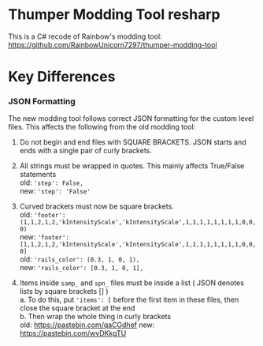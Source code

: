 # Thumper Modding Tool resharp

This is a C# recode of Rainbow's modding tool: https://github.com/RainbowUnicorn7297/thumper-modding-tool

# Key Differences
### JSON Formatting
The new modding tool follows correct JSON formatting for the custom level files. This affects the following from the old modding tool:  
1. Do not begin and end files with SQUARE BRACKETS. JSON starts and ends with a single pair of curly brackets.  

2. All strings must be wrapped in quotes. This mainly affects True/False statements  
old: `'step': False,`  
new: `'step': 'False'`

3. Curved brackets must now be square brackets.  
old: `'footer': (1,1,2,1,2,'kIntensityScale','kIntensityScale',1,1,1,1,1,1,1,1,0,0,0)`  
new: `'footer': [1,1,2,1,2,'kIntensityScale','kIntensityScale',1,1,1,1,1,1,1,1,0,0,0]`  
old: `'rails_color': (0.3, 1, 0, 1),`  
new: `'rails_color': [0.3, 1, 0, 1],`

4. Items inside `samp_` and `spn_` files must be inside a list ( JSON denotes lists by square brackets [] )  
a. To do this, put `'items': [` before the first item in these files, then close the square bracket at the end  
b. Then wrap the whole thing in curly brackets  
old: https://pastebin.com/qaCGdhef 
new: https://pastebin.com/wvDKkgTU
